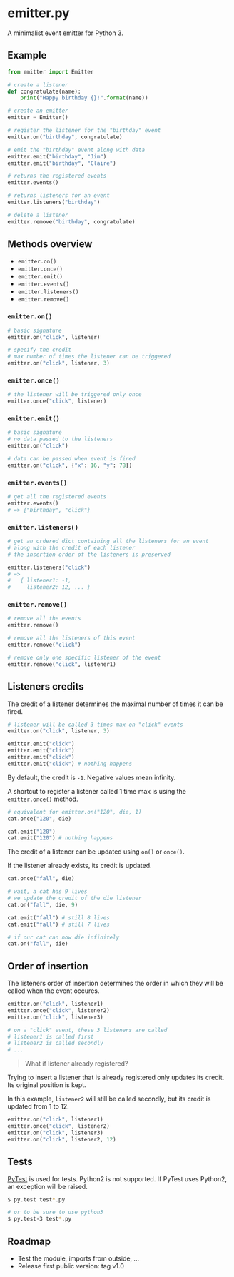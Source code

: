 # emitter.py
A minimalist event emitter for Python 3.

## Example

```python
from emitter import Emitter

# create a listener
def congratulate(name):
    print("Happy birthday {}!".format(name))

# create an emitter
emitter = Emitter()

# register the listener for the "birthday" event
emitter.on("birthday", congratulate)

# emit the "birthday" event along with data
emitter.emit("birthday", "Jim")
emitter.emit("birthday", "Claire")

# returns the registered events
emitter.events()

# returns listeners for an event
emitter.listeners("birthday")

# delete a listener
emitter.remove("birthday", congratulate)
```

## Methods overview

* `emitter.on()`
* `emitter.once()`
* `emitter.emit()`
* `emitter.events()`
* `emitter.listeners()`
* `emitter.remove()`

### `emitter.on()`

```python
# basic signature
emitter.on("click", listener)

# specify the credit
# max number of times the listener can be triggered
emitter.on("click", listener, 3)
```

### `emitter.once()`

```python
# the listener will be triggered only once
emitter.once("click", listener)
```

### `emitter.emit()`

```python
# basic signature
# no data passed to the listeners
emitter.on("click")

# data can be passed when event is fired
emitter.on("click", {"x": 16, "y": 78})
```

### `emitter.events()`

```python
# get all the registered events
emitter.events()
# => {"birthday", "click"}
```

### `emitter.listeners()`

```python
# get an ordered dict containing all the listeners for an event
# along with the credit of each listener
# the insertion order of the listeners is preserved

emitter.listeners("click")
# =>
#   { listener1: -1,
#     listener2: 12, ... }
```

### `emitter.remove()`

```python
# remove all the events
emitter.remove()

# remove all the listeners of this event
emitter.remove("click")

# remove only one specific listener of the event
emitter.remove("click", listener1)
```

## Listeners credits

The credit of a listener determines the maximal number of times it can be fired.

```python
# listener will be called 3 times max on "click" events
emitter.on("click", listener, 3)

emitter.emit("click")
emitter.emit("click")
emitter.emit("click")
emitter.emit("click") # nothing happens
```

By default, the credit is `-1`. Negative values mean infinity.

A shortcut to register a listener called 1 time max is using the `emitter.once()` method.

```python
# equivalent for emitter.on("120", die, 1)
cat.once("120", die)

cat.emit("120")
cat.emit("120") # nothing happens
```

The credit of a listener can be updated using `on()` or `once()`.

If the listener already exists, its credit is updated.

```python
cat.once("fall", die)

# wait, a cat has 9 lives
# we update the credit of the die listener
cat.on("fall", die, 9)

cat.emit("fall") # still 8 lives
cat.emit("fall") # still 7 lives

# if our cat can now die infinitely
cat.on("fall", die)
```

## Order of insertion

The listeners order of insertion determines the order in which they will be called when the event occures.

```python
emitter.on("click", listener1)
emitter.once("click", listener2)
emitter.on("click", listener3)

# on a "click" event, these 3 listeners are called
# listener1 is called first
# listener2 is called secondly
# ...
```

> What if listener already registered?

Trying to insert a listener that is already registered only updates its credit.
Its original position is kept.

In this example, `listener2` will still be called secondly, but its credit is updated from 1 to 12.

```python
emitter.on("click", listener1)
emitter.once("click", listener2)
emitter.on("click", listener3)
emitter.on("click", listener2, 12)
```

## Tests

[PyTest][pytest] is used for tests. Python2 is not supported.
If PyTest uses Python2, an exception will be raised.

```sh
$ py.test test*.py

# or to be sure to use python3
$ py.test-3 test*.py
```

## Roadmap

* Test the module, imports from outside, ...
* Release first public version: tag v1.0


[pytest]: http://pytest.org/

